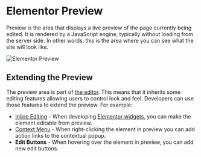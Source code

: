 # Elementor Preview

Preview is the area that displays a live preview of the page currently being edited. It is rendered by a JavaScript engine, typically without loading from the server side. In other words, this is the area where you can see what the site will look like.

![Elementor Preview](/assets/img/elementor-preview.png)

## Extending the Preview

The preview area is part of [the editor](./elementor-editor). This means that it inherits some editing features allowing users to control look and feel. Developers can use those features to extend the preview. For example:

* [Inline Editing](/widgets/rendering-inline-editing) - When developing [Elementor widgets](/widgets/), you can make the element editable from preview.
* [Context Menu](/context-menu/) - When right-clicking the element in preview you can add action links to the contextual popup.
* **Edit Buttons** - When hovering over the element in preview, you can add new edit buttons.
